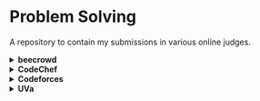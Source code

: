 # Problem Solving

A repository to contain my submissions in various online judges.

<details>
    <summary><b>beecrowd</b></summary>
    <table>
        <tr>
            <th>#</th>
            <th>Problem Title</th>
            <th>Solution</th>
        </tr>
        <tr>
            <td>1000</td>
            <td>Hello World!</td>
            <td><a href="/src/io/github/tahanima/beecrowd/_1000_HelloWorld.java">[Link]</a></td>
        </tr>
        <tr>
            <td>1001</td>
            <td>Extremely Basic</td>
            <td><a href="/src/io/github/tahanima/beecrowd/_1001_ExtremelyBasic.java">[Link]</a></td>
        </tr>
    </table>
</details>

<details>
    <summary><b>CodeChef</b></summary>
    <table>
        <tr>
            <th>#</th>
            <th>Problem Title</th>
            <th>Solution</th>
        </tr>
        <tr>
            <td>ATM2</td>
            <td>ATM Machine</td>
            <td><a href="/src/io/github/tahanima/codechef/Atm2.java">[Link]</a></td>
        </tr>
        <tr>
            <td>BATH</td>
            <td>Bath in Winters</td>
            <td><a href="/src/io/github/tahanima/codechef/Bath.java">[Link]</a></td>
        </tr>
        <tr>
            <td>BATTERYLOW</td>
            <td>Battery Low</td>
            <td><a href="/src/io/github/tahanima/codechef/BatteryLow.java">[Link]</a></td>
        </tr>
        <tr>
            <td>BLACKJACK</td>
            <td>Blackjack</td>
            <td><a href="/src/io/github/tahanima/codechef/Blackjack.java">[Link]</a></td>
        </tr>
        <tr>
            <td>BOTTOM</td>
            <td>Guess the bottom face</td>
            <td><a href="/src/io/github/tahanima/codechef/Bottom.java">[Link]</a></td>
        </tr>
        <tr>
            <td>BSCOST</td>
            <td>Binary String Cost</td>
            <td><a href="/src/io/github/tahanima/codechef/BsCost.java">[Link]</a></td>
        </tr>
        <tr>
            <td>CHEFBOTTLE</td>
            <td>Chef and Water Bottles</td>
            <td><a href="/src/io/github/tahanima/codechef/ChefBottle.java">[Link]</a></td>
        </tr>
        <tr>
            <td>CHEFCHOCO</td>
            <td>Chef and Chocolates</td>
            <td><a href="/src/io/github/tahanima/codechef/ChefChoco.java">[Link]</a></td>
        </tr>
        <tr>
            <td>CHEFPAGES</td>
            <td>Important Pages on CodeChef</td>
            <td><a href="/src/io/github/tahanima/codechef/ChefPages.java">[Link]</a></td>
        </tr>
        <tr>
            <td>CHESSDIST</td>
            <td>Chessboard Distance</td>
            <td><a href="/src/io/github/tahanima/codechef/ChessDist.java">[Link]</a></td>
        </tr>
        <tr>
            <td>COURSEREG</td>
            <td>Course Registration</td>
            <td><a href="/src/io/github/tahanima/codechef/CourseReg.java">[Link]</a></td>
        </tr>
        <tr>
            <td>CREDCOINS</td>
            <td>CRED Coins</td>
            <td><a href="/src/io/github/tahanima/codechef/CredCoins.java">[Link]</a></td>
        </tr>
        <tr>
            <td>CREDITS</td>
            <td>Complete the credits</td>
            <td><a href="/src/io/github/tahanima/codechef/Credits.java">[Link]</a></td>
        </tr>
        <tr>
            <td>CREDSCORE</td>
            <td>Credit score</td>
            <td><a href="/src/io/github/tahanima/codechef/CredScore.java">[Link]</a></td>
        </tr>
        <tr>
            <td>CRICUP</td>
            <td>Cup Finals</td>
            <td><a href="/src/io/github/tahanima/codechef/CriCup.java">[Link]</a></td>
        </tr>
        <tr>
            <td>DIGARR</td>
            <td>Rearranging digits to get a multiple of 5</td>
            <td><a href="/src/io/github/tahanima/codechef/DigArr.java">[Link]</a></td>
        </tr>
        <tr>
            <td>DISCUS</td>
            <td>Discus Throw</td>
            <td><a href="/src/io/github/tahanima/codechef/Discus.java">[Link]</a></td>
        </tr>
        <tr>
            <td>ECOCLASS</td>
            <td>Economics Class</td>
            <td><a href="/src/io/github/tahanima/codechef/EcoClass.java">[Link]</a></td>
        </tr>
        <tr>
            <td>EMAILREM</td>
            <td>Email Reminders</td>
            <td><a href="/src/io/github/tahanima/codechef/EmailRem.java">[Link]</a></td>
        </tr>
        <tr>
            <td>FBC</td>
            <td>Fill the Bucket</td>
            <td><a href="/src/io/github/tahanima/codechef/Fbc.java">[Link]</a></td>
        </tr>
        <tr>
            <td>FINDSHOES</td>
            <td>Finding Shoes</td>
            <td><a href="/src/io/github/tahanima/codechef/FindShoes.java">[Link]</a></td>
        </tr>
        <tr>
            <td>FLOW001</td>
            <td>Add Two Numbers</td>
            <td><a href="/src/io/github/tahanima/codechef/Flow001.java">[Link]</a></td>
        </tr>
        <tr>
            <td>GROUPASSGN</td>
            <td>Group Assignment</td>
            <td><a href="/src/io/github/tahanima/codechef/GroupAssgn.java">[Link]</a></td>
        </tr>
        <tr>
            <td>HARDBET</td>
            <td>Hardest Problem Bet</td>
            <td><a href="/src/io/github/tahanima/codechef/HardBet.java">[Link]</a></td>
        </tr>
        <tr>
            <td>HELIUM3</td>
            <td>Chef and NextGen</td>
            <td><a href="/src/io/github/tahanima/codechef/Helium3.java">[Link]</a></td>
        </tr>
        <tr>
            <td>INCRIQ</td>
            <td>Increase IQ</td>
            <td><a href="/src/io/github/tahanima/codechef/IncrIq.java">[Link]</a></td>
        </tr>
        <tr>
            <td>INSTNOODLE</td>
            <td>Chef and Instant Noodles</td>
            <td><a href="/src/io/github/tahanima/codechef/InstNoodle.java">[Link]</a></td>
        </tr>
        <tr>
            <td>JASSIGNMENTS</td>
            <td>Janmansh and Assignments</td>
            <td><a href="/src/io/github/tahanima/codechef/Jassignments.java">[Link]</a></td>
        </tr>
        <tr>
            <td>JCOINS</td>
            <td>Janmansh and Coins</td>
            <td><a href="/src/io/github/tahanima/codechef/Jcoins.java">[Link]</a></td>
        </tr>
        <tr>
            <td>LAZYCHF</td>
            <td>Lazy Chef</td>
            <td><a href="/src/io/github/tahanima/codechef/LazyChf.java">[Link]</a></td>
        </tr>
        <tr>
            <td>LUCKFOUR</td>
            <td>Lucky Four</td>
            <td><a href="/src/io/github/tahanima/codechef/LuckFour.java">[Link]</a></td>
        </tr>
        <tr>
            <td>MINCOINS</td>
            <td>Minimum number of coins</td>
            <td><a href="/src/io/github/tahanima/codechef/MinCoins.java">[Link]</a></td>
        </tr>
        <tr>
            <td>MOVIE2X</td>
            <td>Watching Movies at 2x</td>
            <td><a href="/src/io/github/tahanima/codechef/Movie2x.java">[Link]</a></td>
        </tr>
        <tr>
            <td>NIBBLE</td>
            <td>Good Program</td>
            <td><a href="/src/io/github/tahanima/codechef/Nibble.java">[Link]</a></td>
        </tr>
        <tr>
            <td>NONADJFLIP</td>
            <td>Non Adjacent Flips</td>
            <td><a href="/src/io/github/tahanima/codechef/NonAdjFlip.java">[Link]</a></td>
        </tr>
        <tr>
            <td>NOTEBOOK</td>
            <td>Count the Notebooks</td>
            <td><a href="/src/io/github/tahanima/codechef/Notebook.java">[Link]</a></td>
        </tr>
        <tr>
            <td>PASSORFAIL</td>
            <td>Pass or Fail</td>
            <td><a href="/src/io/github/tahanima/codechef/PassOrFail.java">[Link]</a></td>
        </tr>
        <tr>
            <td>QUALIFY</td>
            <td>Qualify the round</td>
            <td><a href="/src/io/github/tahanima/codechef/Qualify.java">[Link]</a></td>
        </tr>
        <tr>
            <td>SALE</td>
            <td>Get Lowest Free</td>
            <td><a href="/src/io/github/tahanima/codechef/Sale.java">[Link]</a></td>
        </tr>
        <tr>
            <td>SALE2</td>
            <td>Buy 2 Get 1 Free</td>
            <td><a href="/src/io/github/tahanima/codechef/Sale2.java">[Link]</a></td>
        </tr>
        <tr>
            <td>SELFDEF</td>
            <td>Self Defence Training</td>
            <td><a href="/src/io/github/tahanima/codechef/SelfDef.java">[Link]</a></td>
        </tr>
        <tr>
            <td>SHOPCHANGE</td>
            <td>Shopping Change</td>
            <td><a href="/src/io/github/tahanima/codechef/ShopChange.java">[Link]</a></td>
        </tr>
        <tr>
            <td>THREETOPICS</td>
            <td>The Three Topics</td>
            <td><a href="/src/io/github/tahanima/codechef/ThreeTopics.java">[Link]</a></td>
        </tr>
        <tr>
            <td>TRAVELFAST</td>
            <td>Car or Bus</td>
            <td><a href="/src/io/github/tahanima/codechef/TravelFast.java">[Link]</a></td>
        </tr>
        <tr>
            <td>TYRE</td>
            <td>Tyre problem</td>
            <td><a href="/src/io/github/tahanima/codechef/Tyre.java">[Link]</a></td>
        </tr>
        <tr>
            <td>TYRES</td>
            <td>Cars and Bikes</td>
            <td><a href="/src/io/github/tahanima/codechef/Tyres.java">[Link]</a></td>
        </tr>
        <tr>
            <td>VALENTINE</td>
            <td>Valentine is Coming</td>
            <td><a href="/src/io/github/tahanima/codechef/Valentine.java">[Link]</a></td>
        </tr>
        <tr>
            <td>VOLCONTROL</td>
            <td>Volume Control</td>
            <td><a href="/src/io/github/tahanima/codechef/VolControl.java">[Link]</a></td>
        </tr>
        <tr>
            <td>WORDLE</td>
            <td>Wordle</td>
            <td><a href="/src/io/github/tahanima/codechef/Wordle.java">[Link]</a></td>
        </tr>
    </table>
</details>

<details>
    <summary><b>Codeforces</b></summary>
    <table>
        <tr>
            <th>#</th>
            <th>Problem Title</th>
            <th>Solution</th>
        </tr>
        <tr>
            <td>1A</td>
            <td>Theatre Square</td>
            <td><a href="/src/io/github/tahanima/codeforces/_1A_TheatreSquare.java">[Link]</a></td>
        </tr>
        <tr>
            <td>4A</td>
            <td>Watermelon</td>
            <td><a href="/src/io/github/tahanima/codeforces/_4A_Watermelon.java">[Link]</a></td>
        </tr>
        <tr>
            <td>71A</td>
            <td>Way Too Long Words</td>
            <td><a href="/src/io/github/tahanima/codeforces/_71A_WayTooLongWords.java">[Link]</a></td>
        </tr>
        <tr>
            <td>231A</td>
            <td>Team</td>
            <td><a href="/src/io/github/tahanima/codeforces/_231A_Team.java">[Link]</a></td>
        </tr>
    </table>
</details>

<details>
    <summary><b>UVa</b></summary>
    <table>
        <tr>
            <th>#</th>
            <th>Problem Title</th>
            <th>Solution</th>
        </tr>
        <tr>
            <td>299</td>
            <td>Train Swapping</td>
            <td><a href="/src/io/github/tahanima/uva/_299_TrainSwapping.java">[Link]</a></td>
        </tr>
        <tr>
            <td>401</td>
            <td>Palindromes</td>
            <td><a href="/src/io/github/tahanima/uva/_401_Palindromes.java">[Link]</a></td>
        </tr>
        <tr>
            <td>424</td>
            <td>Integer Inquiry</td>
            <td><a href="/src/io/github/tahanima/uva/_424_IntegerInquiry.java">[Link]</a></td>
        </tr>
        <tr>
            <td>495</td>
            <td>Fibonacci Freeze</td>
            <td><a href="/src/io/github/tahanima/uva/_495_FibonacciFreeze.java">[Link]</a></td>
        </tr>
        <tr>
            <td>543</td>
            <td>Goldbach's Conjecture</td>
            <td><a href="/src/io/github/tahanima/uva/_543_GoldbachsConjecture.java">[Link]</a></td>
        </tr>
        <tr>
            <td>591</td>
            <td>Box of Bricks</td>
            <td><a href="/src/io/github/tahanima/uva/_591_BoxOfBricks.java">[Link]</a></td>
        </tr>
        <tr>
            <td>686</td>
            <td>Goldbach's Conjecture (II)</td>
            <td><a href="/src/io/github/tahanima/uva/_686_GoldbachsConjectureII.java">[Link]</a></td>
        </tr>
        <tr>
            <td>713</td>
            <td>Adding Reversed Numbers</td>
            <td><a href="/src/io/github/tahanima/uva/_713_AddingReversedNumbers.java">[Link]</a></td>
        </tr>
        <tr>
            <td>748</td>
            <td>Exponentiation</td>
            <td><a href="/src/io/github/tahanima/uva/_748_Exponentiation.java">[Link]</a></td>
        </tr>
        <tr>
            <td>1124</td>
            <td>Celebrity jeopardy</td>
            <td><a href="/src/io/github/tahanima/uva/_1124_CelebrityJeopardy.java">[Link]</a></td>
        </tr>
        <tr>
            <td>10038</td>
            <td>Jolly Jumpers</td>
            <td><a href="/src/io/github/tahanima/uva/_10038_JollyJumpers.java">[Link]</a></td>
        </tr>
        <tr>
            <td>10041</td>
            <td>Vito's Family</td>
            <td><a href="/src/io/github/tahanima/uva/_10041_VitosFamily.java">[Link]</a></td>
        </tr>
        <tr>
            <td>10055</td>
            <td>Hashmat the Brave Warrior</td>
            <td><a href="/src/io/github/tahanima/uva/_10055_HashmatTheBraveWarrior.java">[Link]</a></td>
        </tr>
        <tr>
            <td>10106</td>
            <td>Product</td>
            <td><a href="/src/io/github/tahanima/uva/_10106_Product.java">[Link]</a></td>
        </tr>
        <tr>
            <td>10168</td>
            <td>Summation of Four Primes</td>
            <td><a href="/src/io/github/tahanima/uva/_10168_SummationOfFourPrimes.java">[Link]</a></td>
        </tr>
        <tr>
            <td>10235</td>
            <td>Simply Emirp</td>
            <td><a href="/src/io/github/tahanima/uva/_10235_SimplyEmirp.java">[Link]</a></td>
        </tr>
        <tr>
            <td>10324</td>
            <td>Zeros and Ones</td>
            <td><a href="/src/io/github/tahanima/uva/_10324_ZerosAndOnes.java">[Link]</a></td>
        </tr>
        <tr>
            <td>10327</td>
            <td>Flip Sort</td>
            <td><a href="/src/io/github/tahanima/uva/_10327_FlipSort.java">[Link]</a></td>
        </tr>
        <tr>
            <td>10394</td>
            <td>Twin Primes</td>
            <td><a href="/src/io/github/tahanima/uva/_10394_TwinPrimes.java">[Link]</a></td>
        </tr>
        <tr>
            <td>10424</td>
            <td>Love Calculator</td>
            <td><a href="/src/io/github/tahanima/uva/_10424_LoveCalculator.java">[Link]</a></td>
        </tr>
        <tr>
            <td>10494</td>
            <td>If We Were a Child Again</td>
            <td><a href="/src/io/github/tahanima/uva/_10494_IfWeWereAChildAgain.java">[Link]</a></td>
        </tr>
        <tr>
            <td>10699</td>
            <td>Count the factors</td>
            <td><a href="/src/io/github/tahanima/uva/_10699_CountTheFactors.java">[Link]</a></td>
        </tr>
        <tr>
            <td>10924</td>
            <td>Prime Words</td>
            <td><a href="/src/io/github/tahanima/uva/_10924_PrimeWords.java">[Link]</a></td>
        </tr>
        <tr>
            <td>10945</td>
            <td>Mother bear</td>
            <td><a href="/src/io/github/tahanima/uva/_10945_MotherBear.java">[Link]</a></td>
        </tr>
        <tr>
            <td>10948</td>
            <td>The primary problem</td>
            <td><a href="/src/io/github/tahanima/uva/_10948_ThePrimaryProblem.java">[Link]</a></td>
        </tr>
        <tr>
            <td>11044</td>
            <td>Searching for Nessy</td>
            <td><a href="/src/io/github/tahanima/uva/_11044_SearchingForNessy.java">[Link]</a></td>
        </tr>
        <tr>
            <td>11172</td>
            <td>Relational Operator</td>
            <td><a href="/src/io/github/tahanima/uva/_11172_RelationalOperator.java">[Link]</a></td>
        </tr>
        <tr>
            <td>11332</td>
            <td>Summing Digits</td>
            <td><a href="/src/io/github/tahanima/uva/_11332_SummingDigits.java">[Link]</a></td>
        </tr>
        <tr>
            <td>11364</td>
            <td>Parking</td>
            <td><a href="/src/io/github/tahanima/uva/_11364_Parking.java">[Link]</a></td>
        </tr>
        <tr>
            <td>11461</td>
            <td>Square Numbers</td>
            <td><a href="/src/io/github/tahanima/uva/_11461_SquareNumbers.java">[Link]</a></td>
        </tr>
        <tr>
            <td>11462</td>
            <td>Age Sort</td>
            <td><a href="/src/io/github/tahanima/uva/_11462_AgeSort.java">[Link]</a></td>
        </tr>
        <tr>
            <td>11547</td>
            <td>Automatic Answer</td>
            <td><a href="/src/io/github/tahanima/uva/_11547_AutomaticAnswer.java">[Link]</a></td>
        </tr>
        <tr>
            <td>11614</td>
            <td>Etruscan Warriors Never Play Chess</td>
            <td><a href="/src/io/github/tahanima/uva/_11614_EtruscanWarriorsNeverPlayChess.java">[Link]</a></td>
        </tr>
        <tr>
            <td>11727</td>
            <td>Cost Cutting</td>
            <td><a href="/src/io/github/tahanima/uva/_11727_CostCutting.java">[Link]</a></td>
        </tr>
        <tr>
            <td>11799</td>
            <td>Horror Dash</td>
            <td><a href="/src/io/github/tahanima/uva/_11799_HorrorDash.java">[Link]</a></td>
        </tr>
        <tr>
            <td>11879</td>
            <td>Multiple of 17</td>
            <td><a href="/src/io/github/tahanima/uva/_11879_MultipleOf17.java">[Link]</a></td>
        </tr>
        <tr>
            <td>12250</td>
            <td>Language Detection</td>
            <td><a href="/src/io/github/tahanima/uva/_12250_LanguageDetection.java">[Link]</a></td>
        </tr>
        <tr>
            <td>12289</td>
            <td>One-Two-Three</td>
            <td><a href="/src/io/github/tahanima/uva/_12289_OneTwoThree.java">[Link]</a></td>
        </tr>
        <tr>
            <td>12403</td>
            <td>Save Setu</td>
            <td><a href="/src/io/github/tahanima/uva/_12403_SaveSetu.java">[Link]</a></td>
        </tr>
        <tr>
            <td>12577</td>
            <td>Hajj-e-Akbar</td>
            <td><a href="/src/io/github/tahanima/uva/_12577_HajjEAkbar.java">[Link]</a></td>
        </tr>
        <tr>
            <td>13025</td>
            <td>Back to the Past</td>
            <td><a href="/src/io/github/tahanima/uva/_13025_BackToThePast.java">[Link]</a></td>
        </tr>
    </table>
</details>